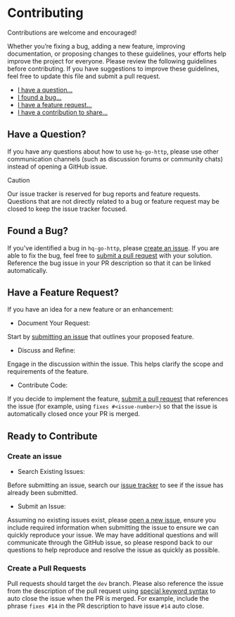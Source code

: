 # Contributing

Contributions are welcome and encouraged!

Whether you’re fixing a bug, adding a new feature, improving documentation, or proposing changes to these guidelines, your efforts help improve the project for everyone. Please review the following guidelines before contributing. If you have suggestions to improve these guidelines, feel free to update this file and submit a pull request.

- [I have a question...](#have-a-question)
- [I found a bug...](#found-a-bug)
- [I have a feature request...](#have-a-feature-request)
- [I have a contribution to share...](#ready-to-contribute)

## Have a Question?

If you have any questions about how to use `hq-go-http`, please use other communication channels (such as discussion forums or community chats) instead of opening a GitHub issue.

> [!CAUTION]
> Our issue tracker is reserved for bug reports and feature requests. Questions that are not directly related to a bug or feature request may be closed to keep the issue tracker focused.

## Found a Bug?

If you've identified a bug in `hq-go-http`, please [create an issue](#create-an-issue). If you are able to fix the bug, feel free to [submit a pull request](#create-a-pull-requests) with your solution. Reference the bug issue in your PR description so that it can be linked automatically.

## Have a Feature Request?

If you have an idea for a new feature or an enhancement:

- Document Your Request:

Start by [submitting an issue](#create-an-issue) that outlines your proposed feature.

- Discuss and Refine:

Engage in the discussion within the issue. This helps clarify the scope and requirements of the feature.

- Contribute Code:

If you decide to implement the feature, [submit a pull request](#create-a-pull-requests) that references the issue (for example, using `fixes #<issue-number>`) so that the issue is automatically closed once your PR is merged.

## Ready to Contribute

### Create an issue

- Search Existing Issues:

Before submitting an issue, search our [issue tracker](https://github.com/hueristiq/hq-go-http/issues) to see if the issue has already been submitted.

- Submit an Issue:

Assuming no existing issues exist, please [open a new issue](https://github.com/hueristiq/hq-go-http/issues/new), ensure you include required information when submitting the issue to ensure we can quickly reproduce your issue. We may have additional questions and will communicate through the GitHub issue, so please respond back to our questions to help reproduce and resolve the issue as quickly as possible.

### Create a Pull Requests

Pull requests should target the `dev` branch. Please also reference the issue from the description of the pull request using [special keyword syntax](https://help.github.com/articles/closing-issues-via-commit-messages/) to auto close the issue when the PR is merged. For example, include the phrase `fixes #14` in the PR description to have issue `#14` auto close.
